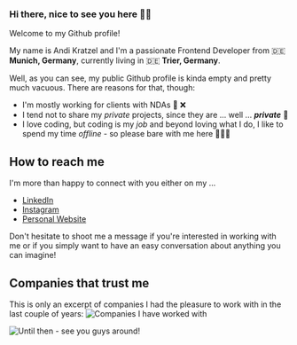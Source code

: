 ### Hi there, nice to see you here ✌🏻

Welcome to my Github profile!

My name is Andi Kratzel and I'm a passionate Frontend Developer from 🇩🇪 **Munich, Germany**, currently living in 🇩🇪 **Trier, Germany**.

Well, as you can see, my public Github profile is kinda empty and pretty much vacuous. There are reasons for that, though:

- I'm mostly working for clients with NDAs 📖 ❌
- I tend not to share my *private* projects, since they are ... well ... ***private*** 🚷
- I love coding, but coding is my *job* and beyond loving what I do, I like to spend my time *offline* - so please bare with me here 🏋🏻‍♂️

## How to reach me
I'm more than happy to connect with you either on my ...

- [LinkedIn](https://www.linkedin.com/in/der-kratzel/)
- [Instagram](https://instagram.com/derkratzel)
- [Personal Website](https://www.der-kratzel.de)

Don't hesitate to shoot me a message if you're interested in working with me or if you simply want to have an easy conversation about anything you can imagine!

## Companies that trust me
This is only an excerpt of companies I had the pleasure to work with in the last couple of years:
![Companies I have worked with](https://i.ibb.co/dmpfkQH/Untitled-design-1.png)

![Until then - see you guys around!](https://i.ibb.co/bssXwp9/Hi-there-1.png)
